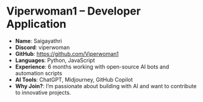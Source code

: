 # Viperwoman1 – Developer Application

- **Name**: Saigayathri
- **Discord**: viperwoman
- **GitHub**: https://github.com/Viperwoman1
- **Languages**: Python, JavaScript
- **Experience**: 6 months working with open-source AI bots and automation scripts
- **AI Tools**: ChatGPT, Midjourney, GitHub Copilot
- **Why Join?**: I’m passionate about building with AI and want to contribute to innovative projects.

